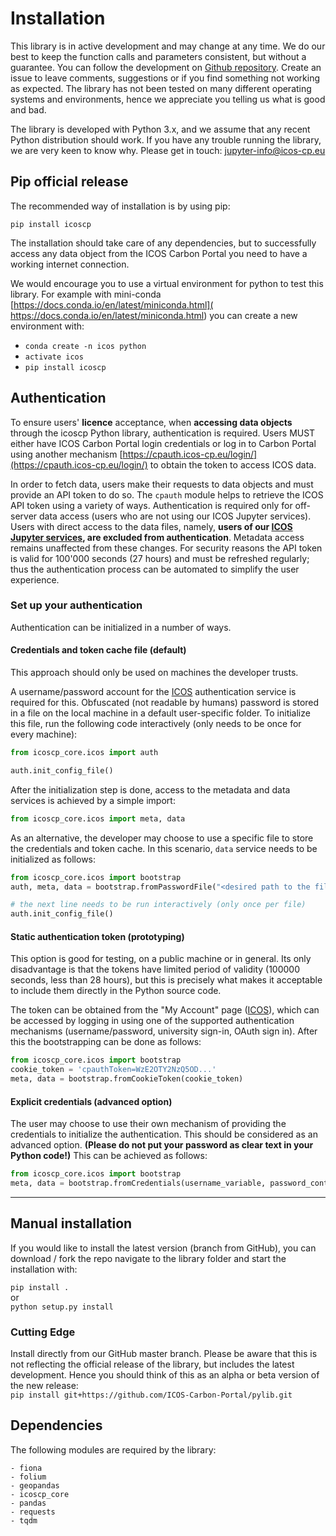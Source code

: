 # Installation
This library is in active development and may change at any time. We do
our best to keep the function calls and parameters consistent, but
without a guarantee. You can follow the development on
[Github repository](https://github.com/ICOS-Carbon-Portal/pylib). Create
an issue to leave comments, suggestions or if you find something not
working as expected. The library has not been tested on many different
operating systems and environments, hence we appreciate you telling us
what is good and bad.  
  
The library is developed with  Python 3.x, and we assume that any
recent Python distribution should work. If you have any trouble running
the library, we are very keen to know why. Please get in touch: 
jupyter-info@icos-cp.eu

## Pip official release
The recommended way of installation is by using pip:

	pip install icoscp
	
The installation should take care of any dependencies, but to
successfully access any data object from the ICOS Carbon Portal you need
to have a working internet connection.  
  
We would encourage you to use a virtual environment for python to test
this library. For example with mini-conda
[https://docs.conda.io/en/latest/miniconda.html](
https://docs.conda.io/en/latest/miniconda.html) you can create a new
environment with:

- `conda create -n icos python`
- `activate icos`
- `pip install icoscp`

## Authentication
To ensure users' **licence** acceptance, when **accessing data objects**
through the icoscp Python library, authentication is required. Users
MUST either have ICOS Carbon Portal login credentials or
log in to Carbon Portal using another mechanism
[https://cpauth.icos-cp.eu/login/](https://cpauth.icos-cp.eu/login/)
to obtain the token to access ICOS data.

In order to fetch data, users make their requests to data objects and
must provide an API token to do so. The `cpauth` module helps to
retrieve the ICOS API token using a variety of ways. Authentication is
required only for off-server data access (users who are not using our
ICOS Jupyter services). Users with direct access to the data files,
namely, **users of our [ICOS Jupyter services](
https://www.icos-cp.eu/data-services/tools/jupyter-notebook), are
excluded from authentication**. Metadata access remains unaffected from
these changes. For security reasons the API token is valid for 100'000
seconds (27 hours) and must be refreshed regularly; thus the
authentication process can be automated to simplify the user experience.

### Set up your authentication
Authentication can be initialized in a number of ways.

#### Credentials and token cache file (default)
This approach should only be used on machines the developer trusts.

A username/password account for the [ICOS](https://cpauth.icos-cp.eu/)
authentication service is required for this. Obfuscated (not readable by
humans) password is stored in a file on the local machine in a default
user-specific folder. To initialize this file, run the following code
interactively (only needs to be once for every machine):

```Python
from icoscp_core.icos import auth

auth.init_config_file()
```

After the initialization step is done, access to the metadata and data
services is achieved by a simple import:
```Python
from icoscp_core.icos import meta, data
```

As an alternative, the developer may choose to use a specific file to
store the credentials and token cache. In this scenario, `data` service
needs to be initialized as follows:

```Python
from icoscp_core.icos import bootstrap
auth, meta, data = bootstrap.fromPasswordFile("<desired path to the file>")

# the next line needs to be run interactively (only once per file)
auth.init_config_file()
```

#### Static authentication token (prototyping)
This option is good for testing, on a public machine or in general. Its
only disadvantage is that the tokens have limited period of validity
(100000 seconds, less than 28 hours), but this is precisely what makes
it acceptable to include them directly in the Python source code.

The token can be obtained from the "My Account" page ([ICOS](
https://cpauth.icos-cp.eu/)), which can be accessed by logging in
using one of the supported authentication mechanisms (username/password,
university sign-in, OAuth sign in). After this the bootstrapping can be
done as follows:

```Python
from icoscp_core.icos import bootstrap
cookie_token = 'cpauthToken=WzE2OTY2NzQ5OD...'
meta, data = bootstrap.fromCookieToken(cookie_token)
```

#### Explicit credentials (advanced option)

The user may choose to use their own mechanism of providing the
credentials to initialize the authentication. This should be considered
as an advanced option. **(Please do not put your password as clear text
in your Python code!)** This can be achieved as follows:

```Python
from icoscp_core.icos import bootstrap
meta, data = bootstrap.fromCredentials(username_variable, password_containing_variable)
```

---

## Manual installation
If you would like to install the latest version (branch from GitHub),
you can download / fork the repo navigate to the library folder and
start the installation with:

`pip install .`  
or  
`python setup.py install`

### Cutting Edge
Install directly from our GitHub master branch. Please be aware that
this is not reflecting the official release of the library, but includes
the latest development. Hence you should think of this as an alpha or
beta version of the new release:  
`pip install git+https://github.com/ICOS-Carbon-Portal/pylib.git`

## Dependencies
The following modules are required by the library:

    - fiona
    - folium
    - geopandas
    - icoscp_core
    - pandas
    - requests
    - tqdm

